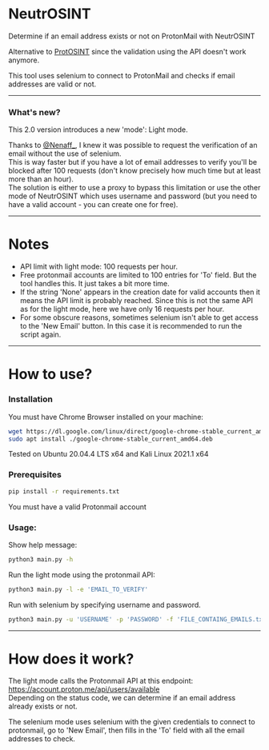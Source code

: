 # NeutrOSINT
Determine if an email address exists or not on ProtonMail with NeutrOSINT

Alternative to [ProtOSINT](https://github.com/pixelbubble/ProtOSINT) since the validation using the API doesn't work anymore.

This tool uses selenium to connect to ProtonMail and checks if email addresses are valid or not.

---
### What's new?
This 2.0 version introduces a new 'mode': Light mode.

Thanks to [@Nenaff_](https://twitter.com/Nenaff_), I knew it was possible to request the verification of an email without the use of selenium.<br/>
This is way faster but if you have a lot of email addresses to verify you'll be blocked after 100 requests (don't know precisely how much time but at least more than an hour).<br/>
The solution is either to use a proxy to bypass this limitation or use the other mode of NeutrOSINT which uses username and password (but you need to have a valid account - you can create one for free).


---
# Notes

- API limit with light mode: 100 requests per hour.
- Free protonmail accounts are limited to 100 entries for 'To' field. But the tool handles this. It just takes a bit more time.
- If the string 'None' appears in the creation date for valid accounts then it means the API limit is probably reached. Since this is not the same API as for the light mode, here we have only 16 requests per hour.
- For some obscure reasons, sometimes selenium isn't able to get access to the 'New Email' button. In this case it is recommended to run the script again.

---
# How to use?

### Installation

You must have Chrome Browser installed on your machine:
```bash
wget https://dl.google.com/linux/direct/google-chrome-stable_current_amd64.deb
sudo apt install ./google-chrome-stable_current_amd64.deb
```
Tested on Ubuntu 20.04.4 LTS x64 and Kali Linux 2021.1 x64

### Prerequisites

```bash
pip install -r requirements.txt
```
You must have a valid Protonmail account


### Usage:
Show help message:
```bash
python3 main.py -h
```

Run the light mode using the protonmail API:
```bash
python3 main.py -l -e 'EMAIL_TO_VERIFY' 
```

Run with selenium by specifying username and password.
```bash
python3 main.py -u 'USERNAME' -p 'PASSWORD' -f 'FILE_CONTAING_EMAILS.txt' 
```

---
# How does it work?

The light mode calls the Protonmail API at this endpoint: https://account.proton.me/api/users/available <br/>
Depending on the status code, we can determine if an email address already exists or not.

The selenium mode uses selenium with the given credentials to connect to protonmail, go to 'New Email', then fills in the 'To' field with all the email addresses to check.



